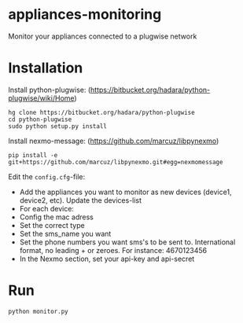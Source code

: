 appliances-monitoring
=====================

Monitor your appliances connected to a plugwise network

# Installation

Install python-plugwise: (https://bitbucket.org/hadara/python-plugwise/wiki/Home)
```
hg clone https://bitbucket.org/hadara/python-plugwise
cd python-plugwise
sudo python setup.py install
```
Install nexmo-message: (https://github.com/marcuz/libpynexmo)
```
pip install -e git+https://github.com/marcuz/libpynexmo.git#egg=nexmomessage
```

Edit the `config.cfg`-file:
* Add the appliances you want to monitor as new devices (device1, device2, etc). Update the devices-list
* For each device:
 * Config the mac adress
 * Set the correct type
 * Set the sms_name you want
* Set the phone numbers you want sms's to be sent to. International format, no leading + or zeroes. For instance: 4670123456
* In the Nexmo section, set your api-key and api-secret

# Run
`python monitor.py`
